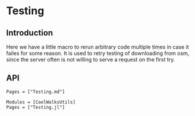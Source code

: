 # Testing
## Introduction
Here we have a little macro to rerun arbitrary code multiple times in case it failes for some reason. It is used to retry testing of downloading from osm, since the server often is not willing to serve a request on the first try.

## API
```@index
Pages = ["Testing.md"]
```

```@autodocs
Modules = [CoolWalksUtils]
Pages = ["Testing.jl"]
```
